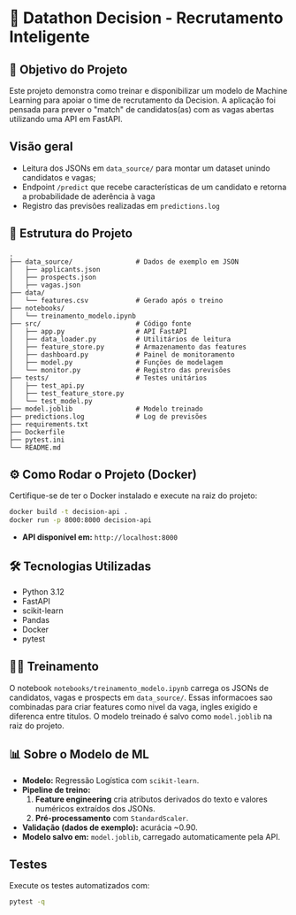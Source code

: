 # 🤖 Datathon Decision - Recrutamento Inteligente

## 🎯 Objetivo do Projeto
Este projeto demonstra como treinar e disponibilizar um modelo de Machine Learning para apoiar o time de recrutamento da Decision. A aplicação foi pensada para prever o "match" de candidatos(as) com as vagas abertas utilizando uma API em FastAPI.

## Visão geral
- Leitura dos JSONs em `data_source/` para montar um dataset unindo candidatos e vagas;
- Endpoint `/predict` que recebe características de um candidato e retorna a probabilidade de aderência à vaga
- Registro das previsões realizadas em `predictions.log`

## 🚀 Estrutura do Projeto
```
.
├── data_source/                # Dados de exemplo em JSON
│   ├── applicants.json
│   ├── prospects.json
│   ├── vagas.json
├── data/
│   └── features.csv            # Gerado após o treino
├── notebooks/
│   └── treinamento_modelo.ipynb
├── src/                        # Código fonte
│   ├── app.py                  # API FastAPI
│   ├── data_loader.py          # Utilitários de leitura
│   ├── feature_store.py        # Armazenamento das features
│   ├── dashboard.py            # Painel de monitoramento
│   ├── model.py                # Funções de modelagem
│   └── monitor.py              # Registro das previsões
├── tests/                      # Testes unitários
│   ├── test_api.py
│   ├── test_feature_store.py
│   └── test_model.py
├── model.joblib                # Modelo treinado
├── predictions.log             # Log de previsões
├── requirements.txt
├── Dockerfile
├── pytest.ini
└── README.md
```

## ⚙️ Como Rodar o Projeto (Docker)
Certifique-se de ter o Docker instalado e execute na raiz do projeto:
```bash
docker build -t decision-api .
docker run -p 8000:8000 decision-api
```
- **API disponível em:** `http://localhost:8000`

## 🛠️ Tecnologias Utilizadas
- Python 3.12
- FastAPI
- scikit-learn
- Pandas
- Docker
- pytest

## 🏋️‍♂️ Treinamento
O notebook `notebooks/treinamento_modelo.ipynb` carrega os JSONs de candidatos, vagas e prospects em `data_source/`. Essas informacoes sao combinadas para criar features como nivel da vaga, ingles exigido e diferenca entre titulos. O modelo treinado é salvo como `model.joblib` na raiz do projeto.

## 📊 Sobre o Modelo de ML
- **Modelo:** Regressão Logística com `scikit-learn`.
- **Pipeline de treino:**
  1. **Feature engineering** cria atributos derivados do texto e valores numéricos extraídos dos JSONs.
  2. **Pré-processamento** com `StandardScaler`.
- **Validação (dados de exemplo):** acurácia ~0.90.
- **Modelo salvo em:** `model.joblib`, carregado automaticamente pela API.

## Testes
Execute os testes automatizados com:
```bash
pytest -q
```
